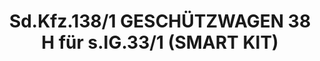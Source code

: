 ---
layout: product
title: "Sd.Kfz.138/1 GESCHÜTZWAGEN 38 H für s.IG.33/1 (SMART KIT)"
price: "9000" 
desc: "Maketa"
img_path: "/assets/img/DRA6470.webp"
brand: "Dragon"
available: false
special_offer: false
new: false
soon: false
cat: "010000"
subcat: "010600"
subsubcat: "0N/A"
sifra: "DRA6470"
popular: false
---